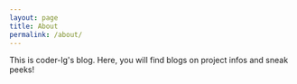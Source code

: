 ```yaml
---
layout: page
title: About
permalink: /about/
---
```



This is coder-lg's blog. Here, you will find blogs on project infos and sneak peeks!